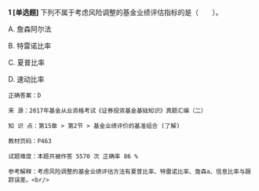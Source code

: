 **1 [单选题]** 下列不属于考虑风险调整的基金业绩评估指标的是（　　）。

A. 詹森阿尔法

B. 特雷诺比率

C. 夏普比率

D. 速动比率<br/>

```
正确答案：D

来 源：2017年基金从业资格考试《证券投资基金基础知识》真题汇编（二）

知 识 点：第15章 > 第2节 > 基金业绩评价的基准组合 (了解)

教材页码：P463

试题难度：本题共被作答 5570 次 正确率 86 %

参考解释：考虑风险调整的基金业绩评估方法有夏普比率、特雷诺比率、詹森a、信息比率与跟踪误差。<br/>
```

